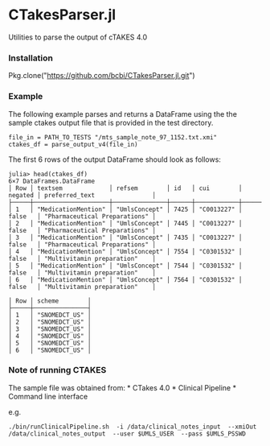 # CTakesParser.jl

Utilities to parse the output of cTAKES 4.0

### Installation 

Pkg.clone("https://github.com/bcbi/CTakesParser.jl.git")

### Example

The following example parses and returns a DataFrame using the the sample ctakes output file that is provided in the test directory.

```
file_in = PATH_TO_TESTS "/mts_sample_note_97_1152.txt.xmi"
ctakes_df = parse_output_v4(file_in)
```

The first 6 rows of the output DataFrame should look as follows:

```
julia> head(ctakes_df)
6×7 DataFrames.DataFrame
│ Row │ textsem             │ refsem        │ id   │ cui        │ negated │ preferred_text                │
├─────┼─────────────────────┼───────────────┼──────┼────────────┼─────────┼───────────────────────────────┤
│ 1   │ "MedicationMention" │ "UmlsConcept" │ 7425 │ "C0013227" │ false   │ "Pharmaceutical Preparations" │
│ 2   │ "MedicationMention" │ "UmlsConcept" │ 7445 │ "C0013227" │ false   │ "Pharmaceutical Preparations" │
│ 3   │ "MedicationMention" │ "UmlsConcept" │ 7435 │ "C0013227" │ false   │ "Pharmaceutical Preparations" │
│ 4   │ "MedicationMention" │ "UmlsConcept" │ 7554 │ "C0301532" │ false   │ "Multivitamin preparation"    │
│ 5   │ "MedicationMention" │ "UmlsConcept" │ 7544 │ "C0301532" │ false   │ "Multivitamin preparation"    │
│ 6   │ "MedicationMention" │ "UmlsConcept" │ 7564 │ "C0301532" │ false   │ "Multivitamin preparation"    │

│ Row │ scheme        │
├─────┼───────────────┤
│ 1   │ "SNOMEDCT_US" │
│ 2   │ "SNOMEDCT_US" │
│ 3   │ "SNOMEDCT_US" │
│ 4   │ "SNOMEDCT_US" │
│ 5   │ "SNOMEDCT_US" │
│ 6   │ "SNOMEDCT_US" │
```

### Note of running CTAKES

The sample file was obtained from:
    * CTakes 4.0
    * Clinical Pipeline
    * Command line interface

e.g.

`./bin/runClinicalPipeline.sh  -i /data/clinical_notes_input  --xmiOut /data/clinical_notes_output  --user $UMLS_USER  --pass $UMLS_PSSWD`
